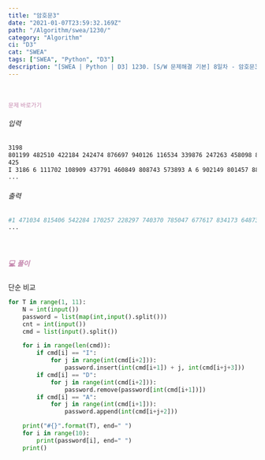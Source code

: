 ```yaml
---
title: "암호문3"
date: "2021-01-07T23:59:32.169Z"
path: "/Algorithm/swea/1230/"
category: "Algorithm"
ci: "D3"
cat: "SWEA"
tags: ["SWEA", "Python", "D3"]
description: "[SWEA | Python | D3] 1230. [S/W 문제해결 기본] 8일차 - 암호문3"
---
```


<br />

<a href="https://swexpertacademy.com/main/code/problem/problemDetail.do?contestProbId=AV14zIwqAHwCFAYD&categoryId=AV14zIwqAHwCFAYD&categoryType=CODE" style="color:#C587AE;text-decoration:none;"><small>문제 바로가기</small></a>

###### 입력

```sh
3198
801199 482510 422184 242474 876697 940126 116534 339876 247263 458098 825098 223019 514111 303365 893555 243643 601338 454353 574796 689563 658854 865075 999888 791926 506889 150144 881247 837754 384870 933366 151318 687639 496390 595628 735176 968833 750368...
425
I 3186 6 111702 108909 437791 460849 808743 573893 A 6 902149 801457 885061 112389 207283 358796 A 1 989955 D 1100 5 D 613 9 D 998 1 D 2199 8 D 587 6 D 143 8 D 1945 6 I 5 1 362947 I 7 4 625354 271596 881263 415567 D 2452 10 A 6 351214 252282 334858 374262 106813 994606 I 1511 6 620092 829075 862184 856364 360195 511867 D 1320 6 A 8 871822 227120 817588 231183 650912 326064 820579 435543 D 2700 9 D 2175 9...
...
```

###### 출력

```sh
#1 471034 815406 542284 170257 228297 740370 785047 677617 834173 648732
...
```

<br />

##### <h5 style="color:#C587AE;">💻 풀이</h5>

단순 비교

```python
for T in range(1, 11):
    N = int(input())
    password = list(map(int,input().split()))
    cnt = int(input())
    cmd = list(input().split())

    for i in range(len(cmd)):
        if cmd[i] == "I":
            for j in range(int(cmd[i+2])):
                password.insert(int(cmd[i+1]) + j, int(cmd[i+j+3]))
        if cmd[i] == "D":
            for j in range(int(cmd[i+2])):
                password.remove(password[int(cmd[i+1])])
        if cmd[i] == "A":
            for j in range(int(cmd[i+1])):
                password.append(int(cmd[i+j+2]))

    print("#{}".format(T), end=" ")
    for i in range(10):
        print(password[i], end=" ")
    print()
```

<br />